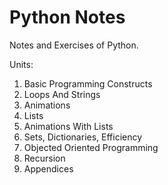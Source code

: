 # Python Notes
Notes and Exercises of Python.

Units:
1. Basic Programming Constructs
2. Loops And Strings
3. Animations
4. Lists
5. Animations With Lists
6. Sets, Dictionaries, Efficiency
7. Objected Oriented Programming
8. Recursion
11. Appendices
